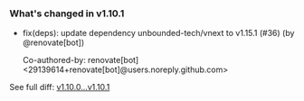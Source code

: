 ### What's changed in v1.10.1

* fix(deps): update dependency unbounded-tech/vnext to v1.15.1 (#36) (by @renovate[bot])

  Co-authored-by: renovate[bot] <29139614+renovate[bot]@users.noreply.github.com>


See full diff: [v1.10.0...v1.10.1](https://github.com/unbounded-tech/action-vnext/compare/v1.10.0...v1.10.1)
